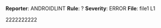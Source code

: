 **Reporter**: ANDROIDLINT
**Rule**: ?
**Severity**: ERROR
**File**: file1 L1

2222222222

*<this is a auto generated comment from violation-comments-lib F7F8ASD8123FSDF>*